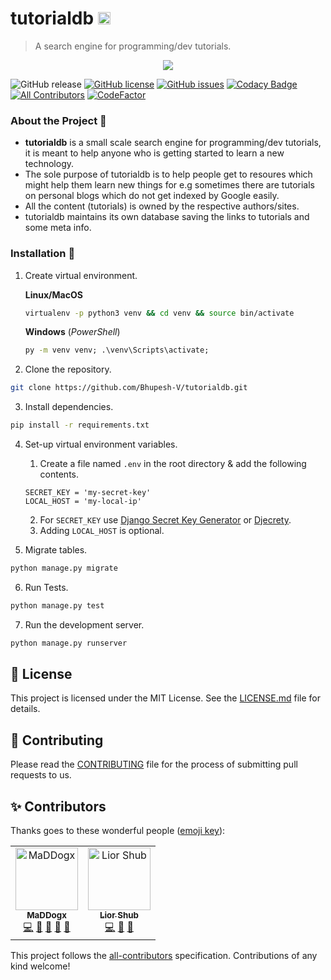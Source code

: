 # tutorialdb <img src="https://raw.githubusercontent.com/Bhupesh-V/tutorialdb/master/app/static/app/TDB.png" height="20px">

> A search engine for programming/dev tutorials.

<p align="center">
<img src="https://raw.githubusercontent.com/Bhupesh-V/tutorialdb/master/app/static/app/tutorialdb.png">
</p>


![GitHub release](https://img.shields.io/github/release/Bhupesh-V/tutorialdb)
[![GitHub license](https://img.shields.io/github/license/Bhupesh-V/tutorialdb)](https://github.com/Bhupesh-V/tutorialdb/blob/master/LICENSE)
[![GitHub issues](https://img.shields.io/github/issues/Bhupesh-V/tutorialdb)](https://github.com/Bhupesh-V/tutorialdb/issues)
[![Codacy Badge](https://api.codacy.com/project/badge/Grade/af7df141776744a49435a876c7b87834)](https://app.codacy.com/app/Bhupesh-V/tutorialdb?utm_source=github.com&utm_medium=referral&utm_content=Bhupesh-V/tutorialdb&utm_campaign=Badge_Grade_Dashboard)
[![All Contributors](https://img.shields.io/badge/all_contributors-2-orange.svg?style=flat-square)](#contributors)
[![CodeFactor](https://www.codefactor.io/repository/github/bhupesh-v/tutorialdb/badge)](https://www.codefactor.io/repository/github/bhupesh-v/tutorialdb)


### About the Project 🔘

- **tutorialdb** is a small scale search engine for programming/dev tutorials, it is meant to help anyone who is getting started to learn a new technology.
- The sole purpose of tutorialdb is to help people get to resoures which might help them learn new things for e.g sometimes there are tutorials on personal blogs which do not get indexed by Google easily.
- All the content (tutorials) is owned by the respective authors/sites.
- tutorialdb maintains its own database saving the links to tutorials and some meta info.

### Installation 🔮

1. Create virtual environment.

	**Linux/MacOS**
	```bash
	virtualenv -p python3 venv && cd venv && source bin/activate
	```
	**Windows**
	(*PowerShell*)
	```cmd
	py -m venv venv; .\venv\Scripts\activate;
	```

2. Clone the repository.

```bash
git clone https://github.com/Bhupesh-V/tutorialdb.git
```    

3. Install dependencies.

```bash
pip install -r requirements.txt
```

4. Set-up virtual environment variables.
	1. Create a file named `.env` in the root directory & add the following contents.
	
	```text
	SECRET_KEY = 'my-secret-key'
	LOCAL_HOST = 'my-local-ip'
	```
	2. For `SECRET_KEY` use [Django Secret Key Generator](https://www.miniwebtool.com/django-secret-key-generator/) or [Djecrety](https://djecrety.ir/).
	3. Adding `LOCAL_HOST` is optional.

5. Migrate tables.

```bash
python manage.py migrate
```

6. Run Tests.

```bash
python manage.py test
```

7. Run the development server.

```bash
python manage.py runserver
```

## 📝 License

This project is licensed under the MIT License. See the [LICENSE.md](LICENSE) file for details.

## 👋 Contributing

Please read the [CONTRIBUTING](CONTRIBUTING.md) file for the process of submitting pull requests to us.

## ✨ Contributors

Thanks goes to these wonderful people ([emoji key](https://allcontributors.org/docs/en/emoji-key)):

<!-- ALL-CONTRIBUTORS-LIST:START - Do not remove or modify this section -->
<!-- prettier-ignore -->
<table>
  <tr>
    <td align="center"><a href="https://github.com/Animesh-Ghosh"><img src="https://avatars3.githubusercontent.com/u/34956994?v=4" width="100px;" alt="MaDDogx"/><br /><sub><b>MaDDogx</b></sub></a><br /><a href="https://github.com/Bhupesh-V/tutorialdb/commits?author=Animesh-Ghosh" title="Code">💻</a> <a href="https://github.com/Bhupesh-V/tutorialdb/issues?q=author%3AAnimesh-Ghosh" title="Bug reports">🐛</a> <a href="#ideas-Animesh-Ghosh" title="Ideas, Planning, & Feedback">🤔</a> <a href="#review-Animesh-Ghosh" title="Reviewed Pull Requests">👀</a> <a href="#userTesting-Animesh-Ghosh" title="User Testing">📓</a></td>
    <td align="center"><a href="https://github.com/liorbentov"><img src="https://avatars3.githubusercontent.com/u/8587019?v=4" width="100px;" alt="Lior Shub"/><br /><sub><b>Lior Shub</b></sub></a><br /><a href="https://github.com/Bhupesh-V/tutorialdb/commits?author=liorbentov" title="Code">💻</a> <a href="https://github.com/Bhupesh-V/tutorialdb/issues?q=author%3Aliorbentov" title="Bug reports">🐛</a> <a href="#design-liorbentov" title="Design">🎨</a></td>
  </tr>
</table>

<!-- ALL-CONTRIBUTORS-LIST:END -->

This project follows the [all-contributors](https://github.com/all-contributors/all-contributors) specification. Contributions of any kind welcome!
